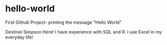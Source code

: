 # hello-world
First Github Project- printing the message "Hello World"


Destinei Simpson Here! I have experience with SQL and R. I use Excel in my everyday life! 
